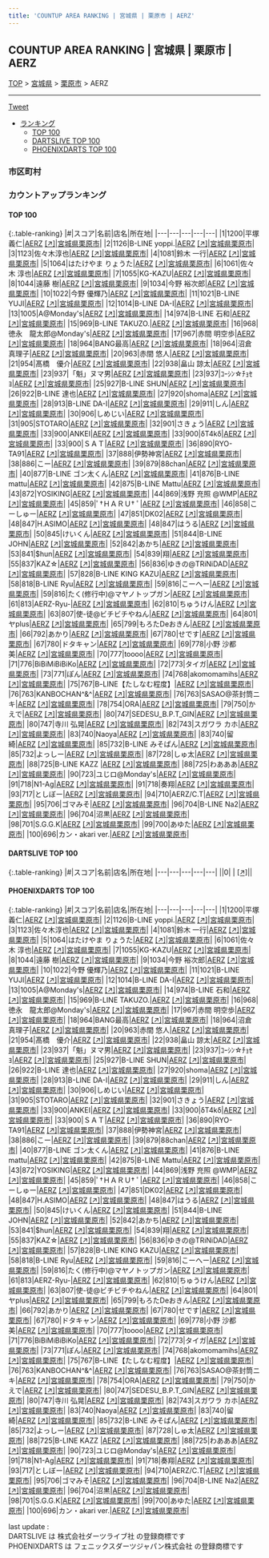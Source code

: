 ```yaml
---
title: 'COUNTUP AREA RANKING | 宮城県 | 栗原市 | AERZ'
---
```

## COUNTUP AREA RANKING | 宮城県 | 栗原市 | AERZ

[TOP](/darts/rank/) > [宮城県](/darts/rank/宮城県/) > [栗原市](/darts/rank/宮城県/栗原市/) > AERZ

___

<a href="https://twitter.com/share?ref_src=twsrc%5Etfw" data-text="COUNTUP AREA RANKING | 宮城県栗原市AERZ" class="twitter-share-button" data-hashtags="DARTSLIVE,PHOENIXDARTS,darts,ダーツ" data-show-count="false">Tweet</a>

* [ランキング](#カウントアップランキング)
    * [TOP 100](#top-100)
    * [DARTSLIVE TOP 100](#dartslive-top-100)
    * [PHOENIXDARTS TOP 100](#phoenixdarts-top-100)

### 市区町村

<ul>

</ul>

### カウントアップランキング

#### TOP 100



{:.table-ranking}
|#|スコア|名前|店名|所在地|
|---|---|---|---|---|
|1|1200|<span class="rank-name-pd"><span class="pro-icon-pd"></span>平塚 義仁</span>|<a href="/darts/rank/shops/7982.html">AERZ</a> <a href="https://vs.phoenixdarts.com/jp/shop/shopDetailInfo/s_7982?s_seq=7982">[↗]</a>|<a href="/darts/rank/宮城県/栗原市">宮城県栗原市</a>|
|2|1126|<span class="rank-name-pd">B-LINE yoppi.</span>|<a href="/darts/rank/shops/7982.html">AERZ</a> <a href="https://vs.phoenixdarts.com/jp/shop/shopDetailInfo/s_7982?s_seq=7982">[↗]</a>|<a href="/darts/rank/宮城県/栗原市">宮城県栗原市</a>|
|3|1123|<span class="rank-name-pd">佐々木淳也</span>|<a href="/darts/rank/shops/7982.html">AERZ</a> <a href="https://vs.phoenixdarts.com/jp/shop/shopDetailInfo/s_7982?s_seq=7982">[↗]</a>|<a href="/darts/rank/宮城県/栗原市">宮城県栗原市</a>|
|4|1081|<span class="rank-name-pd"><span class="pro-icon-pd"></span>鈴木  一行</span>|<a href="/darts/rank/shops/7982.html">AERZ</a> <a href="https://vs.phoenixdarts.com/jp/shop/shopDetailInfo/s_7982?s_seq=7982">[↗]</a>|<a href="/darts/rank/宮城県/栗原市">宮城県栗原市</a>|
|5|1064|<span class="rank-name-pd">はたけやま りょうた</span>|<a href="/darts/rank/shops/7982.html">AERZ</a> <a href="https://vs.phoenixdarts.com/jp/shop/shopDetailInfo/s_7982?s_seq=7982">[↗]</a>|<a href="/darts/rank/宮城県/栗原市">宮城県栗原市</a>|
|6|1061|<span class="rank-name-pd"><span class="pro-icon-pd"></span>佐々木 淳也</span>|<a href="/darts/rank/shops/7982.html">AERZ</a> <a href="https://vs.phoenixdarts.com/jp/shop/shopDetailInfo/s_7982?s_seq=7982">[↗]</a>|<a href="/darts/rank/宮城県/栗原市">宮城県栗原市</a>|
|7|1055|<span class="rank-name-pd">KG-KAZU</span>|<a href="/darts/rank/shops/7982.html">AERZ</a> <a href="https://vs.phoenixdarts.com/jp/shop/shopDetailInfo/s_7982?s_seq=7982">[↗]</a>|<a href="/darts/rank/宮城県/栗原市">宮城県栗原市</a>|
|8|1044|<span class="rank-name-pd">遠藤 樹</span>|<a href="/darts/rank/shops/7982.html">AERZ</a> <a href="https://vs.phoenixdarts.com/jp/shop/shopDetailInfo/s_7982?s_seq=7982">[↗]</a>|<a href="/darts/rank/宮城県/栗原市">宮城県栗原市</a>|
|9|1034|<span class="rank-name-pd"><span class="pro-icon-pd"></span>今野 裕次郎</span>|<a href="/darts/rank/shops/7982.html">AERZ</a> <a href="https://vs.phoenixdarts.com/jp/shop/shopDetailInfo/s_7982?s_seq=7982">[↗]</a>|<a href="/darts/rank/宮城県/栗原市">宮城県栗原市</a>|
|10|1022|<span class="rank-name-pd"><span class="pro-icon-pd"></span>今野 優輝乃</span>|<a href="/darts/rank/shops/7982.html">AERZ</a> <a href="https://vs.phoenixdarts.com/jp/shop/shopDetailInfo/s_7982?s_seq=7982">[↗]</a>|<a href="/darts/rank/宮城県/栗原市">宮城県栗原市</a>|
|11|1021|<span class="rank-name-pd">B-LINE YUJI</span>|<a href="/darts/rank/shops/7982.html">AERZ</a> <a href="https://vs.phoenixdarts.com/jp/shop/shopDetailInfo/s_7982?s_seq=7982">[↗]</a>|<a href="/darts/rank/宮城県/栗原市">宮城県栗原市</a>|
|12|1014|<span class="rank-name-pd">B-LINE  DA-I</span>|<a href="/darts/rank/shops/7982.html">AERZ</a> <a href="https://vs.phoenixdarts.com/jp/shop/shopDetailInfo/s_7982?s_seq=7982">[↗]</a>|<a href="/darts/rank/宮城県/栗原市">宮城県栗原市</a>|
|13|1005|<span class="rank-name-pd">A@Monday&#x27;s</span>|<a href="/darts/rank/shops/7982.html">AERZ</a> <a href="https://vs.phoenixdarts.com/jp/shop/shopDetailInfo/s_7982?s_seq=7982">[↗]</a>|<a href="/darts/rank/宮城県/栗原市">宮城県栗原市</a>|
|14|974|<span class="rank-name-pd">B-LINE 石和</span>|<a href="/darts/rank/shops/7982.html">AERZ</a> <a href="https://vs.phoenixdarts.com/jp/shop/shopDetailInfo/s_7982?s_seq=7982">[↗]</a>|<a href="/darts/rank/宮城県/栗原市">宮城県栗原市</a>|
|15|969|<span class="rank-name-pd">B-LINE TAKUZO.</span>|<a href="/darts/rank/shops/7982.html">AERZ</a> <a href="https://vs.phoenixdarts.com/jp/shop/shopDetailInfo/s_7982?s_seq=7982">[↗]</a>|<a href="/darts/rank/宮城県/栗原市">宮城県栗原市</a>|
|16|968|<span class="rank-name-pd">徳永　龍太郎@Monday&#x27;s</span>|<a href="/darts/rank/shops/7982.html">AERZ</a> <a href="https://vs.phoenixdarts.com/jp/shop/shopDetailInfo/s_7982?s_seq=7982">[↗]</a>|<a href="/darts/rank/宮城県/栗原市">宮城県栗原市</a>|
|17|967|<span class="rank-name-pd">赤間 明空歩</span>|<a href="/darts/rank/shops/7982.html">AERZ</a> <a href="https://vs.phoenixdarts.com/jp/shop/shopDetailInfo/s_7982?s_seq=7982">[↗]</a>|<a href="/darts/rank/宮城県/栗原市">宮城県栗原市</a>|
|18|964|<span class="rank-name-pd">BANG最高</span>|<a href="/darts/rank/shops/7982.html">AERZ</a> <a href="https://vs.phoenixdarts.com/jp/shop/shopDetailInfo/s_7982?s_seq=7982">[↗]</a>|<a href="/darts/rank/宮城県/栗原市">宮城県栗原市</a>|
|18|964|<span class="rank-name-pd"><span class="pro-icon-pd"></span>沼倉 真理子</span>|<a href="/darts/rank/shops/7982.html">AERZ</a> <a href="https://vs.phoenixdarts.com/jp/shop/shopDetailInfo/s_7982?s_seq=7982">[↗]</a>|<a href="/darts/rank/宮城県/栗原市">宮城県栗原市</a>|
|20|963|<span class="rank-name-pd"><span class="pro-icon-pd"></span>赤間 悠人</span>|<a href="/darts/rank/shops/7982.html">AERZ</a> <a href="https://vs.phoenixdarts.com/jp/shop/shopDetailInfo/s_7982?s_seq=7982">[↗]</a>|<a href="/darts/rank/宮城県/栗原市">宮城県栗原市</a>|
|21|954|<span class="rank-name-pd">髙橋　優介</span>|<a href="/darts/rank/shops/7982.html">AERZ</a> <a href="https://vs.phoenixdarts.com/jp/shop/shopDetailInfo/s_7982?s_seq=7982">[↗]</a>|<a href="/darts/rank/宮城県/栗原市">宮城県栗原市</a>|
|22|938|<span class="rank-name-pd">畠山 諒太</span>|<a href="/darts/rank/shops/7982.html">AERZ</a> <a href="https://vs.phoenixdarts.com/jp/shop/shopDetailInfo/s_7982?s_seq=7982">[↗]</a>|<a href="/darts/rank/宮城県/栗原市">宮城県栗原市</a>|
|23|937|<span class="rank-name-pd">「魁」ヌマ男</span>|<a href="/darts/rank/shops/7982.html">AERZ</a> <a href="https://vs.phoenixdarts.com/jp/shop/shopDetailInfo/s_7982?s_seq=7982">[↗]</a>|<a href="/darts/rank/宮城県/栗原市">宮城県栗原市</a>|
|23|937|<span class="rank-name-pd">ｺｰｼﾝ☆ﾁｮｾﾖ</span>|<a href="/darts/rank/shops/7982.html">AERZ</a> <a href="https://vs.phoenixdarts.com/jp/shop/shopDetailInfo/s_7982?s_seq=7982">[↗]</a>|<a href="/darts/rank/宮城県/栗原市">宮城県栗原市</a>|
|25|927|<span class="rank-name-pd">B-LINE SHUN</span>|<a href="/darts/rank/shops/7982.html">AERZ</a> <a href="https://vs.phoenixdarts.com/jp/shop/shopDetailInfo/s_7982?s_seq=7982">[↗]</a>|<a href="/darts/rank/宮城県/栗原市">宮城県栗原市</a>|
|26|922|<span class="rank-name-pd">B-LINE   達也</span>|<a href="/darts/rank/shops/7982.html">AERZ</a> <a href="https://vs.phoenixdarts.com/jp/shop/shopDetailInfo/s_7982?s_seq=7982">[↗]</a>|<a href="/darts/rank/宮城県/栗原市">宮城県栗原市</a>|
|27|920|<span class="rank-name-pd">shoma</span>|<a href="/darts/rank/shops/7982.html">AERZ</a> <a href="https://vs.phoenixdarts.com/jp/shop/shopDetailInfo/s_7982?s_seq=7982">[↗]</a>|<a href="/darts/rank/宮城県/栗原市">宮城県栗原市</a>|
|28|913|<span class="rank-name-pd">B-LINE DA-I</span>|<a href="/darts/rank/shops/7982.html">AERZ</a> <a href="https://vs.phoenixdarts.com/jp/shop/shopDetailInfo/s_7982?s_seq=7982">[↗]</a>|<a href="/darts/rank/宮城県/栗原市">宮城県栗原市</a>|
|29|911|<span class="rank-name-pd">しん</span>|<a href="/darts/rank/shops/7982.html">AERZ</a> <a href="https://vs.phoenixdarts.com/jp/shop/shopDetailInfo/s_7982?s_seq=7982">[↗]</a>|<a href="/darts/rank/宮城県/栗原市">宮城県栗原市</a>|
|30|906|<span class="rank-name-pd">しめじい</span>|<a href="/darts/rank/shops/7982.html">AERZ</a> <a href="https://vs.phoenixdarts.com/jp/shop/shopDetailInfo/s_7982?s_seq=7982">[↗]</a>|<a href="/darts/rank/宮城県/栗原市">宮城県栗原市</a>|
|31|905|<span class="rank-name-pd">STOTARO</span>|<a href="/darts/rank/shops/7982.html">AERZ</a> <a href="https://vs.phoenixdarts.com/jp/shop/shopDetailInfo/s_7982?s_seq=7982">[↗]</a>|<a href="/darts/rank/宮城県/栗原市">宮城県栗原市</a>|
|32|901|<span class="rank-name-pd">さきょう</span>|<a href="/darts/rank/shops/7982.html">AERZ</a> <a href="https://vs.phoenixdarts.com/jp/shop/shopDetailInfo/s_7982?s_seq=7982">[↗]</a>|<a href="/darts/rank/宮城県/栗原市">宮城県栗原市</a>|
|33|900|<span class="rank-name-pd">ANKEI</span>|<a href="/darts/rank/shops/7982.html">AERZ</a> <a href="https://vs.phoenixdarts.com/jp/shop/shopDetailInfo/s_7982?s_seq=7982">[↗]</a>|<a href="/darts/rank/宮城県/栗原市">宮城県栗原市</a>|
|33|900|<span class="rank-name-pd">δT4kδ</span>|<a href="/darts/rank/shops/7982.html">AERZ</a> <a href="https://vs.phoenixdarts.com/jp/shop/shopDetailInfo/s_7982?s_seq=7982">[↗]</a>|<a href="/darts/rank/宮城県/栗原市">宮城県栗原市</a>|
|33|900|<span class="rank-name-pd">ＳＡＴ</span>|<a href="/darts/rank/shops/7982.html">AERZ</a> <a href="https://vs.phoenixdarts.com/jp/shop/shopDetailInfo/s_7982?s_seq=7982">[↗]</a>|<a href="/darts/rank/宮城県/栗原市">宮城県栗原市</a>|
|36|890|<span class="rank-name-pd">RYO-TA91</span>|<a href="/darts/rank/shops/7982.html">AERZ</a> <a href="https://vs.phoenixdarts.com/jp/shop/shopDetailInfo/s_7982?s_seq=7982">[↗]</a>|<a href="/darts/rank/宮城県/栗原市">宮城県栗原市</a>|
|37|888|<span class="rank-name-pd">伊勢神宮</span>|<a href="/darts/rank/shops/7982.html">AERZ</a> <a href="https://vs.phoenixdarts.com/jp/shop/shopDetailInfo/s_7982?s_seq=7982">[↗]</a>|<a href="/darts/rank/宮城県/栗原市">宮城県栗原市</a>|
|38|886|<span class="rank-name-pd">こー</span>|<a href="/darts/rank/shops/7982.html">AERZ</a> <a href="https://vs.phoenixdarts.com/jp/shop/shopDetailInfo/s_7982?s_seq=7982">[↗]</a>|<a href="/darts/rank/宮城県/栗原市">宮城県栗原市</a>|
|39|879|<span class="rank-name-pd">88chan</span>|<a href="/darts/rank/shops/7982.html">AERZ</a> <a href="https://vs.phoenixdarts.com/jp/shop/shopDetailInfo/s_7982?s_seq=7982">[↗]</a>|<a href="/darts/rank/宮城県/栗原市">宮城県栗原市</a>|
|40|877|<span class="rank-name-pd">B-LINE ゴン太くん</span>|<a href="/darts/rank/shops/7982.html">AERZ</a> <a href="https://vs.phoenixdarts.com/jp/shop/shopDetailInfo/s_7982?s_seq=7982">[↗]</a>|<a href="/darts/rank/宮城県/栗原市">宮城県栗原市</a>|
|41|876|<span class="rank-name-pd">B-LINE mattu</span>|<a href="/darts/rank/shops/7982.html">AERZ</a> <a href="https://vs.phoenixdarts.com/jp/shop/shopDetailInfo/s_7982?s_seq=7982">[↗]</a>|<a href="/darts/rank/宮城県/栗原市">宮城県栗原市</a>|
|42|875|<span class="rank-name-pd">B-LINE Mattu</span>|<a href="/darts/rank/shops/7982.html">AERZ</a> <a href="https://vs.phoenixdarts.com/jp/shop/shopDetailInfo/s_7982?s_seq=7982">[↗]</a>|<a href="/darts/rank/宮城県/栗原市">宮城県栗原市</a>|
|43|872|<span class="rank-name-pd">YOSIKING</span>|<a href="/darts/rank/shops/7982.html">AERZ</a> <a href="https://vs.phoenixdarts.com/jp/shop/shopDetailInfo/s_7982?s_seq=7982">[↗]</a>|<a href="/darts/rank/宮城県/栗原市">宮城県栗原市</a>|
|44|869|<span class="rank-name-pd">浅野 充照 @WMP</span>|<a href="/darts/rank/shops/7982.html">AERZ</a> <a href="https://vs.phoenixdarts.com/jp/shop/shopDetailInfo/s_7982?s_seq=7982">[↗]</a>|<a href="/darts/rank/宮城県/栗原市">宮城県栗原市</a>|
|45|859|<span class="rank-name-pd">‪ﾟ†ＨＡＲＵ† ﾟ</span>|<a href="/darts/rank/shops/7982.html">AERZ</a> <a href="https://vs.phoenixdarts.com/jp/shop/shopDetailInfo/s_7982?s_seq=7982">[↗]</a>|<a href="/darts/rank/宮城県/栗原市">宮城県栗原市</a>|
|46|858|<span class="rank-name-pd">こーしゅー</span>|<a href="/darts/rank/shops/7982.html">AERZ</a> <a href="https://vs.phoenixdarts.com/jp/shop/shopDetailInfo/s_7982?s_seq=7982">[↗]</a>|<a href="/darts/rank/宮城県/栗原市">宮城県栗原市</a>|
|47|851|<span class="rank-name-pd">DK02</span>|<a href="/darts/rank/shops/7982.html">AERZ</a> <a href="https://vs.phoenixdarts.com/jp/shop/shopDetailInfo/s_7982?s_seq=7982">[↗]</a>|<a href="/darts/rank/宮城県/栗原市">宮城県栗原市</a>|
|48|847|<span class="rank-name-pd">H.ASIMO</span>|<a href="/darts/rank/shops/7982.html">AERZ</a> <a href="https://vs.phoenixdarts.com/jp/shop/shopDetailInfo/s_7982?s_seq=7982">[↗]</a>|<a href="/darts/rank/宮城県/栗原市">宮城県栗原市</a>|
|48|847|<span class="rank-name-pd">はうる</span>|<a href="/darts/rank/shops/7982.html">AERZ</a> <a href="https://vs.phoenixdarts.com/jp/shop/shopDetailInfo/s_7982?s_seq=7982">[↗]</a>|<a href="/darts/rank/宮城県/栗原市">宮城県栗原市</a>|
|50|845|<span class="rank-name-pd">けいくん</span>|<a href="/darts/rank/shops/7982.html">AERZ</a> <a href="https://vs.phoenixdarts.com/jp/shop/shopDetailInfo/s_7982?s_seq=7982">[↗]</a>|<a href="/darts/rank/宮城県/栗原市">宮城県栗原市</a>|
|51|844|<span class="rank-name-pd">B-LINE JOHN</span>|<a href="/darts/rank/shops/7982.html">AERZ</a> <a href="https://vs.phoenixdarts.com/jp/shop/shopDetailInfo/s_7982?s_seq=7982">[↗]</a>|<a href="/darts/rank/宮城県/栗原市">宮城県栗原市</a>|
|52|842|<span class="rank-name-pd">あかち</span>|<a href="/darts/rank/shops/7982.html">AERZ</a> <a href="https://vs.phoenixdarts.com/jp/shop/shopDetailInfo/s_7982?s_seq=7982">[↗]</a>|<a href="/darts/rank/宮城県/栗原市">宮城県栗原市</a>|
|53|841|<span class="rank-name-pd">$hun</span>|<a href="/darts/rank/shops/7982.html">AERZ</a> <a href="https://vs.phoenixdarts.com/jp/shop/shopDetailInfo/s_7982?s_seq=7982">[↗]</a>|<a href="/darts/rank/宮城県/栗原市">宮城県栗原市</a>|
|54|839|<span class="rank-name-pd">翔</span>|<a href="/darts/rank/shops/7982.html">AERZ</a> <a href="https://vs.phoenixdarts.com/jp/shop/shopDetailInfo/s_7982?s_seq=7982">[↗]</a>|<a href="/darts/rank/宮城県/栗原市">宮城県栗原市</a>|
|55|837|<span class="rank-name-pd">KAZ☆</span>|<a href="/darts/rank/shops/7982.html">AERZ</a> <a href="https://vs.phoenixdarts.com/jp/shop/shopDetailInfo/s_7982?s_seq=7982">[↗]</a>|<a href="/darts/rank/宮城県/栗原市">宮城県栗原市</a>|
|56|836|<span class="rank-name-pd">ゆきの@TRiNiDAD</span>|<a href="/darts/rank/shops/7982.html">AERZ</a> <a href="https://vs.phoenixdarts.com/jp/shop/shopDetailInfo/s_7982?s_seq=7982">[↗]</a>|<a href="/darts/rank/宮城県/栗原市">宮城県栗原市</a>|
|57|828|<span class="rank-name-pd">B-LINE KING KAZU</span>|<a href="/darts/rank/shops/7982.html">AERZ</a> <a href="https://vs.phoenixdarts.com/jp/shop/shopDetailInfo/s_7982?s_seq=7982">[↗]</a>|<a href="/darts/rank/宮城県/栗原市">宮城県栗原市</a>|
|58|818|<span class="rank-name-pd">B-LINE Ryu</span>|<a href="/darts/rank/shops/7982.html">AERZ</a> <a href="https://vs.phoenixdarts.com/jp/shop/shopDetailInfo/s_7982?s_seq=7982">[↗]</a>|<a href="/darts/rank/宮城県/栗原市">宮城県栗原市</a>|
|59|816|<span class="rank-name-pd">こーへー</span>|<a href="/darts/rank/shops/7982.html">AERZ</a> <a href="https://vs.phoenixdarts.com/jp/shop/shopDetailInfo/s_7982?s_seq=7982">[↗]</a>|<a href="/darts/rank/宮城県/栗原市">宮城県栗原市</a>|
|59|816|<span class="rank-name-pd">たく(修行中)@マヤノトップガン</span>|<a href="/darts/rank/shops/7982.html">AERZ</a> <a href="https://vs.phoenixdarts.com/jp/shop/shopDetailInfo/s_7982?s_seq=7982">[↗]</a>|<a href="/darts/rank/宮城県/栗原市">宮城県栗原市</a>|
|61|813|<span class="rank-name-pd">AERZ-Ryu-</span>|<a href="/darts/rank/shops/7982.html">AERZ</a> <a href="https://vs.phoenixdarts.com/jp/shop/shopDetailInfo/s_7982?s_seq=7982">[↗]</a>|<a href="/darts/rank/宮城県/栗原市">宮城県栗原市</a>|
|62|810|<span class="rank-name-pd">ちゅうけん</span>|<a href="/darts/rank/shops/7982.html">AERZ</a> <a href="https://vs.phoenixdarts.com/jp/shop/shopDetailInfo/s_7982?s_seq=7982">[↗]</a>|<a href="/darts/rank/宮城県/栗原市">宮城県栗原市</a>|
|63|807|<span class="rank-name-pd">使-徒@ビチビチやねん</span>|<a href="/darts/rank/shops/7982.html">AERZ</a> <a href="https://vs.phoenixdarts.com/jp/shop/shopDetailInfo/s_7982?s_seq=7982">[↗]</a>|<a href="/darts/rank/宮城県/栗原市">宮城県栗原市</a>|
|64|801|<span class="rank-name-pd">ヤplus</span>|<a href="/darts/rank/shops/7982.html">AERZ</a> <a href="https://vs.phoenixdarts.com/jp/shop/shopDetailInfo/s_7982?s_seq=7982">[↗]</a>|<a href="/darts/rank/宮城県/栗原市">宮城県栗原市</a>|
|65|799|<span class="rank-name-pd">もろたDeおきん</span>|<a href="/darts/rank/shops/7982.html">AERZ</a> <a href="https://vs.phoenixdarts.com/jp/shop/shopDetailInfo/s_7982?s_seq=7982">[↗]</a>|<a href="/darts/rank/宮城県/栗原市">宮城県栗原市</a>|
|66|792|<span class="rank-name-pd">あかり</span>|<a href="/darts/rank/shops/7982.html">AERZ</a> <a href="https://vs.phoenixdarts.com/jp/shop/shopDetailInfo/s_7982?s_seq=7982">[↗]</a>|<a href="/darts/rank/宮城県/栗原市">宮城県栗原市</a>|
|67|780|<span class="rank-name-pd">せです</span>|<a href="/darts/rank/shops/7982.html">AERZ</a> <a href="https://vs.phoenixdarts.com/jp/shop/shopDetailInfo/s_7982?s_seq=7982">[↗]</a>|<a href="/darts/rank/宮城県/栗原市">宮城県栗原市</a>|
|67|780|<span class="rank-name-pd">ドタキャン</span>|<a href="/darts/rank/shops/7982.html">AERZ</a> <a href="https://vs.phoenixdarts.com/jp/shop/shopDetailInfo/s_7982?s_seq=7982">[↗]</a>|<a href="/darts/rank/宮城県/栗原市">宮城県栗原市</a>|
|69|778|<span class="rank-name-pd"><span class="pro-icon-pd"></span>小野 沙都美</span>|<a href="/darts/rank/shops/7982.html">AERZ</a> <a href="https://vs.phoenixdarts.com/jp/shop/shopDetailInfo/s_7982?s_seq=7982">[↗]</a>|<a href="/darts/rank/宮城県/栗原市">宮城県栗原市</a>|
|70|777|<span class="rank-name-pd">toooo</span>|<a href="/darts/rank/shops/7982.html">AERZ</a> <a href="https://vs.phoenixdarts.com/jp/shop/shopDetailInfo/s_7982?s_seq=7982">[↗]</a>|<a href="/darts/rank/宮城県/栗原市">宮城県栗原市</a>|
|71|776|<span class="rank-name-pd">BiBiMiBiBiKo</span>|<a href="/darts/rank/shops/7982.html">AERZ</a> <a href="https://vs.phoenixdarts.com/jp/shop/shopDetailInfo/s_7982?s_seq=7982">[↗]</a>|<a href="/darts/rank/宮城県/栗原市">宮城県栗原市</a>|
|72|773|<span class="rank-name-pd">タイガ</span>|<a href="/darts/rank/shops/7982.html">AERZ</a> <a href="https://vs.phoenixdarts.com/jp/shop/shopDetailInfo/s_7982?s_seq=7982">[↗]</a>|<a href="/darts/rank/宮城県/栗原市">宮城県栗原市</a>|
|73|771|<span class="rank-name-pd">ぽん</span>|<a href="/darts/rank/shops/7982.html">AERZ</a> <a href="https://vs.phoenixdarts.com/jp/shop/shopDetailInfo/s_7982?s_seq=7982">[↗]</a>|<a href="/darts/rank/宮城県/栗原市">宮城県栗原市</a>|
|74|768|<span class="rank-name-pd">akomomamihs</span>|<a href="/darts/rank/shops/7982.html">AERZ</a> <a href="https://vs.phoenixdarts.com/jp/shop/shopDetailInfo/s_7982?s_seq=7982">[↗]</a>|<a href="/darts/rank/宮城県/栗原市">宮城県栗原市</a>|
|75|767|<span class="rank-name-pd">BｰLINE【たしなむ程度】</span>|<a href="/darts/rank/shops/7982.html">AERZ</a> <a href="https://vs.phoenixdarts.com/jp/shop/shopDetailInfo/s_7982?s_seq=7982">[↗]</a>|<a href="/darts/rank/宮城県/栗原市">宮城県栗原市</a>|
|76|763|<span class="rank-name-pd">KANBOCHAN^&amp;^</span>|<a href="/darts/rank/shops/7982.html">AERZ</a> <a href="https://vs.phoenixdarts.com/jp/shop/shopDetailInfo/s_7982?s_seq=7982">[↗]</a>|<a href="/darts/rank/宮城県/栗原市">宮城県栗原市</a>|
|76|763|<span class="rank-name-pd">SASAO@茶封筒ニキ</span>|<a href="/darts/rank/shops/7982.html">AERZ</a> <a href="https://vs.phoenixdarts.com/jp/shop/shopDetailInfo/s_7982?s_seq=7982">[↗]</a>|<a href="/darts/rank/宮城県/栗原市">宮城県栗原市</a>|
|78|754|<span class="rank-name-pd">ORA</span>|<a href="/darts/rank/shops/7982.html">AERZ</a> <a href="https://vs.phoenixdarts.com/jp/shop/shopDetailInfo/s_7982?s_seq=7982">[↗]</a>|<a href="/darts/rank/宮城県/栗原市">宮城県栗原市</a>|
|79|750|<span class="rank-name-pd">かえで</span>|<a href="/darts/rank/shops/7982.html">AERZ</a> <a href="https://vs.phoenixdarts.com/jp/shop/shopDetailInfo/s_7982?s_seq=7982">[↗]</a>|<a href="/darts/rank/宮城県/栗原市">宮城県栗原市</a>|
|80|747|<span class="rank-name-pd">SEDESU_B.P.T_GIN</span>|<a href="/darts/rank/shops/7982.html">AERZ</a> <a href="https://vs.phoenixdarts.com/jp/shop/shopDetailInfo/s_7982?s_seq=7982">[↗]</a>|<a href="/darts/rank/宮城県/栗原市">宮城県栗原市</a>|
|80|747|<span class="rank-name-pd">寺川 弘晃</span>|<a href="/darts/rank/shops/7982.html">AERZ</a> <a href="https://vs.phoenixdarts.com/jp/shop/shopDetailInfo/s_7982?s_seq=7982">[↗]</a>|<a href="/darts/rank/宮城県/栗原市">宮城県栗原市</a>|
|82|743|<span class="rank-name-pd">スガワラ カホ</span>|<a href="/darts/rank/shops/7982.html">AERZ</a> <a href="https://vs.phoenixdarts.com/jp/shop/shopDetailInfo/s_7982?s_seq=7982">[↗]</a>|<a href="/darts/rank/宮城県/栗原市">宮城県栗原市</a>|
|83|740|<span class="rank-name-pd">Naoya</span>|<a href="/darts/rank/shops/7982.html">AERZ</a> <a href="https://vs.phoenixdarts.com/jp/shop/shopDetailInfo/s_7982?s_seq=7982">[↗]</a>|<a href="/darts/rank/宮城県/栗原市">宮城県栗原市</a>|
|83|740|<span class="rank-name-pd">留綺</span>|<a href="/darts/rank/shops/7982.html">AERZ</a> <a href="https://vs.phoenixdarts.com/jp/shop/shopDetailInfo/s_7982?s_seq=7982">[↗]</a>|<a href="/darts/rank/宮城県/栗原市">宮城県栗原市</a>|
|85|732|<span class="rank-name-pd">B-LINE みそぱん</span>|<a href="/darts/rank/shops/7982.html">AERZ</a> <a href="https://vs.phoenixdarts.com/jp/shop/shopDetailInfo/s_7982?s_seq=7982">[↗]</a>|<a href="/darts/rank/宮城県/栗原市">宮城県栗原市</a>|
|85|732|<span class="rank-name-pd">よっしー</span>|<a href="/darts/rank/shops/7982.html">AERZ</a> <a href="https://vs.phoenixdarts.com/jp/shop/shopDetailInfo/s_7982?s_seq=7982">[↗]</a>|<a href="/darts/rank/宮城県/栗原市">宮城県栗原市</a>|
|87|728|<span class="rank-name-pd">しゅ太</span>|<a href="/darts/rank/shops/7982.html">AERZ</a> <a href="https://vs.phoenixdarts.com/jp/shop/shopDetailInfo/s_7982?s_seq=7982">[↗]</a>|<a href="/darts/rank/宮城県/栗原市">宮城県栗原市</a>|
|88|725|<span class="rank-name-pd">B-LINE KAZZ </span>|<a href="/darts/rank/shops/7982.html">AERZ</a> <a href="https://vs.phoenixdarts.com/jp/shop/shopDetailInfo/s_7982?s_seq=7982">[↗]</a>|<a href="/darts/rank/宮城県/栗原市">宮城県栗原市</a>|
|88|725|<span class="rank-name-pd">わあああ</span>|<a href="/darts/rank/shops/7982.html">AERZ</a> <a href="https://vs.phoenixdarts.com/jp/shop/shopDetailInfo/s_7982?s_seq=7982">[↗]</a>|<a href="/darts/rank/宮城県/栗原市">宮城県栗原市</a>|
|90|723|<span class="rank-name-pd">ユじロ@Monday&#x27;s</span>|<a href="/darts/rank/shops/7982.html">AERZ</a> <a href="https://vs.phoenixdarts.com/jp/shop/shopDetailInfo/s_7982?s_seq=7982">[↗]</a>|<a href="/darts/rank/宮城県/栗原市">宮城県栗原市</a>|
|91|718|<span class="rank-name-pd">N1-Ag</span>|<a href="/darts/rank/shops/7982.html">AERZ</a> <a href="https://vs.phoenixdarts.com/jp/shop/shopDetailInfo/s_7982?s_seq=7982">[↗]</a>|<a href="/darts/rank/宮城県/栗原市">宮城県栗原市</a>|
|91|718|<span class="rank-name-pd">奏翔</span>|<a href="/darts/rank/shops/7982.html">AERZ</a> <a href="https://vs.phoenixdarts.com/jp/shop/shopDetailInfo/s_7982?s_seq=7982">[↗]</a>|<a href="/darts/rank/宮城県/栗原市">宮城県栗原市</a>|
|93|717|<span class="rank-name-pd">としぼー</span>|<a href="/darts/rank/shops/7982.html">AERZ</a> <a href="https://vs.phoenixdarts.com/jp/shop/shopDetailInfo/s_7982?s_seq=7982">[↗]</a>|<a href="/darts/rank/宮城県/栗原市">宮城県栗原市</a>|
|94|710|<span class="rank-name-pd">AERZ/C.T</span>|<a href="/darts/rank/shops/7982.html">AERZ</a> <a href="https://vs.phoenixdarts.com/jp/shop/shopDetailInfo/s_7982?s_seq=7982">[↗]</a>|<a href="/darts/rank/宮城県/栗原市">宮城県栗原市</a>|
|95|706|<span class="rank-name-pd">ゴマみそ</span>|<a href="/darts/rank/shops/7982.html">AERZ</a> <a href="https://vs.phoenixdarts.com/jp/shop/shopDetailInfo/s_7982?s_seq=7982">[↗]</a>|<a href="/darts/rank/宮城県/栗原市">宮城県栗原市</a>|
|96|704|<span class="rank-name-pd">B-LINE Na2</span>|<a href="/darts/rank/shops/7982.html">AERZ</a> <a href="https://vs.phoenixdarts.com/jp/shop/shopDetailInfo/s_7982?s_seq=7982">[↗]</a>|<a href="/darts/rank/宮城県/栗原市">宮城県栗原市</a>|
|96|704|<span class="rank-name-pd">沼黒</span>|<a href="/darts/rank/shops/7982.html">AERZ</a> <a href="https://vs.phoenixdarts.com/jp/shop/shopDetailInfo/s_7982?s_seq=7982">[↗]</a>|<a href="/darts/rank/宮城県/栗原市">宮城県栗原市</a>|
|98|701|<span class="rank-name-pd">S.G.G.K</span>|<a href="/darts/rank/shops/7982.html">AERZ</a> <a href="https://vs.phoenixdarts.com/jp/shop/shopDetailInfo/s_7982?s_seq=7982">[↗]</a>|<a href="/darts/rank/宮城県/栗原市">宮城県栗原市</a>|
|99|700|<span class="rank-name-pd">あゆた</span>|<a href="/darts/rank/shops/7982.html">AERZ</a> <a href="https://vs.phoenixdarts.com/jp/shop/shopDetailInfo/s_7982?s_seq=7982">[↗]</a>|<a href="/darts/rank/宮城県/栗原市">宮城県栗原市</a>|
|100|696|<span class="rank-name-pd">カン・akari ver.</span>|<a href="/darts/rank/shops/7982.html">AERZ</a> <a href="https://vs.phoenixdarts.com/jp/shop/shopDetailInfo/s_7982?s_seq=7982">[↗]</a>|<a href="/darts/rank/宮城県/栗原市">宮城県栗原市</a>|


#### DARTSLIVE TOP 100



{:.table-ranking}
|#|スコア|名前|店名|所在地|
|---|---|---|---|---|
||0|<span class="rank-name-dl"> </span>|<a href="/darts/rank/shops/.html"></a> <a href="">[↗]</a>|<a href="/darts/rank//"></a>|


#### PHOENIXDARTS TOP 100



{:.table-ranking}
|#|スコア|名前|店名|所在地|
|---|---|---|---|---|
|1|1200|<span class="rank-name-pd"><span class="pro-icon-pd"></span>平塚 義仁</span>|<a href="/darts/rank/shops/7982.html">AERZ</a> <a href="https://vs.phoenixdarts.com/jp/shop/shopDetailInfo/s_7982?s_seq=7982">[↗]</a>|<a href="/darts/rank/宮城県/栗原市">宮城県栗原市</a>|
|2|1126|<span class="rank-name-pd">B-LINE yoppi.</span>|<a href="/darts/rank/shops/7982.html">AERZ</a> <a href="https://vs.phoenixdarts.com/jp/shop/shopDetailInfo/s_7982?s_seq=7982">[↗]</a>|<a href="/darts/rank/宮城県/栗原市">宮城県栗原市</a>|
|3|1123|<span class="rank-name-pd">佐々木淳也</span>|<a href="/darts/rank/shops/7982.html">AERZ</a> <a href="https://vs.phoenixdarts.com/jp/shop/shopDetailInfo/s_7982?s_seq=7982">[↗]</a>|<a href="/darts/rank/宮城県/栗原市">宮城県栗原市</a>|
|4|1081|<span class="rank-name-pd"><span class="pro-icon-pd"></span>鈴木  一行</span>|<a href="/darts/rank/shops/7982.html">AERZ</a> <a href="https://vs.phoenixdarts.com/jp/shop/shopDetailInfo/s_7982?s_seq=7982">[↗]</a>|<a href="/darts/rank/宮城県/栗原市">宮城県栗原市</a>|
|5|1064|<span class="rank-name-pd">はたけやま りょうた</span>|<a href="/darts/rank/shops/7982.html">AERZ</a> <a href="https://vs.phoenixdarts.com/jp/shop/shopDetailInfo/s_7982?s_seq=7982">[↗]</a>|<a href="/darts/rank/宮城県/栗原市">宮城県栗原市</a>|
|6|1061|<span class="rank-name-pd"><span class="pro-icon-pd"></span>佐々木 淳也</span>|<a href="/darts/rank/shops/7982.html">AERZ</a> <a href="https://vs.phoenixdarts.com/jp/shop/shopDetailInfo/s_7982?s_seq=7982">[↗]</a>|<a href="/darts/rank/宮城県/栗原市">宮城県栗原市</a>|
|7|1055|<span class="rank-name-pd">KG-KAZU</span>|<a href="/darts/rank/shops/7982.html">AERZ</a> <a href="https://vs.phoenixdarts.com/jp/shop/shopDetailInfo/s_7982?s_seq=7982">[↗]</a>|<a href="/darts/rank/宮城県/栗原市">宮城県栗原市</a>|
|8|1044|<span class="rank-name-pd">遠藤 樹</span>|<a href="/darts/rank/shops/7982.html">AERZ</a> <a href="https://vs.phoenixdarts.com/jp/shop/shopDetailInfo/s_7982?s_seq=7982">[↗]</a>|<a href="/darts/rank/宮城県/栗原市">宮城県栗原市</a>|
|9|1034|<span class="rank-name-pd"><span class="pro-icon-pd"></span>今野 裕次郎</span>|<a href="/darts/rank/shops/7982.html">AERZ</a> <a href="https://vs.phoenixdarts.com/jp/shop/shopDetailInfo/s_7982?s_seq=7982">[↗]</a>|<a href="/darts/rank/宮城県/栗原市">宮城県栗原市</a>|
|10|1022|<span class="rank-name-pd"><span class="pro-icon-pd"></span>今野 優輝乃</span>|<a href="/darts/rank/shops/7982.html">AERZ</a> <a href="https://vs.phoenixdarts.com/jp/shop/shopDetailInfo/s_7982?s_seq=7982">[↗]</a>|<a href="/darts/rank/宮城県/栗原市">宮城県栗原市</a>|
|11|1021|<span class="rank-name-pd">B-LINE YUJI</span>|<a href="/darts/rank/shops/7982.html">AERZ</a> <a href="https://vs.phoenixdarts.com/jp/shop/shopDetailInfo/s_7982?s_seq=7982">[↗]</a>|<a href="/darts/rank/宮城県/栗原市">宮城県栗原市</a>|
|12|1014|<span class="rank-name-pd">B-LINE  DA-I</span>|<a href="/darts/rank/shops/7982.html">AERZ</a> <a href="https://vs.phoenixdarts.com/jp/shop/shopDetailInfo/s_7982?s_seq=7982">[↗]</a>|<a href="/darts/rank/宮城県/栗原市">宮城県栗原市</a>|
|13|1005|<span class="rank-name-pd">A@Monday&#x27;s</span>|<a href="/darts/rank/shops/7982.html">AERZ</a> <a href="https://vs.phoenixdarts.com/jp/shop/shopDetailInfo/s_7982?s_seq=7982">[↗]</a>|<a href="/darts/rank/宮城県/栗原市">宮城県栗原市</a>|
|14|974|<span class="rank-name-pd">B-LINE 石和</span>|<a href="/darts/rank/shops/7982.html">AERZ</a> <a href="https://vs.phoenixdarts.com/jp/shop/shopDetailInfo/s_7982?s_seq=7982">[↗]</a>|<a href="/darts/rank/宮城県/栗原市">宮城県栗原市</a>|
|15|969|<span class="rank-name-pd">B-LINE TAKUZO.</span>|<a href="/darts/rank/shops/7982.html">AERZ</a> <a href="https://vs.phoenixdarts.com/jp/shop/shopDetailInfo/s_7982?s_seq=7982">[↗]</a>|<a href="/darts/rank/宮城県/栗原市">宮城県栗原市</a>|
|16|968|<span class="rank-name-pd">徳永　龍太郎@Monday&#x27;s</span>|<a href="/darts/rank/shops/7982.html">AERZ</a> <a href="https://vs.phoenixdarts.com/jp/shop/shopDetailInfo/s_7982?s_seq=7982">[↗]</a>|<a href="/darts/rank/宮城県/栗原市">宮城県栗原市</a>|
|17|967|<span class="rank-name-pd">赤間 明空歩</span>|<a href="/darts/rank/shops/7982.html">AERZ</a> <a href="https://vs.phoenixdarts.com/jp/shop/shopDetailInfo/s_7982?s_seq=7982">[↗]</a>|<a href="/darts/rank/宮城県/栗原市">宮城県栗原市</a>|
|18|964|<span class="rank-name-pd">BANG最高</span>|<a href="/darts/rank/shops/7982.html">AERZ</a> <a href="https://vs.phoenixdarts.com/jp/shop/shopDetailInfo/s_7982?s_seq=7982">[↗]</a>|<a href="/darts/rank/宮城県/栗原市">宮城県栗原市</a>|
|18|964|<span class="rank-name-pd"><span class="pro-icon-pd"></span>沼倉 真理子</span>|<a href="/darts/rank/shops/7982.html">AERZ</a> <a href="https://vs.phoenixdarts.com/jp/shop/shopDetailInfo/s_7982?s_seq=7982">[↗]</a>|<a href="/darts/rank/宮城県/栗原市">宮城県栗原市</a>|
|20|963|<span class="rank-name-pd"><span class="pro-icon-pd"></span>赤間 悠人</span>|<a href="/darts/rank/shops/7982.html">AERZ</a> <a href="https://vs.phoenixdarts.com/jp/shop/shopDetailInfo/s_7982?s_seq=7982">[↗]</a>|<a href="/darts/rank/宮城県/栗原市">宮城県栗原市</a>|
|21|954|<span class="rank-name-pd">髙橋　優介</span>|<a href="/darts/rank/shops/7982.html">AERZ</a> <a href="https://vs.phoenixdarts.com/jp/shop/shopDetailInfo/s_7982?s_seq=7982">[↗]</a>|<a href="/darts/rank/宮城県/栗原市">宮城県栗原市</a>|
|22|938|<span class="rank-name-pd">畠山 諒太</span>|<a href="/darts/rank/shops/7982.html">AERZ</a> <a href="https://vs.phoenixdarts.com/jp/shop/shopDetailInfo/s_7982?s_seq=7982">[↗]</a>|<a href="/darts/rank/宮城県/栗原市">宮城県栗原市</a>|
|23|937|<span class="rank-name-pd">「魁」ヌマ男</span>|<a href="/darts/rank/shops/7982.html">AERZ</a> <a href="https://vs.phoenixdarts.com/jp/shop/shopDetailInfo/s_7982?s_seq=7982">[↗]</a>|<a href="/darts/rank/宮城県/栗原市">宮城県栗原市</a>|
|23|937|<span class="rank-name-pd">ｺｰｼﾝ☆ﾁｮｾﾖ</span>|<a href="/darts/rank/shops/7982.html">AERZ</a> <a href="https://vs.phoenixdarts.com/jp/shop/shopDetailInfo/s_7982?s_seq=7982">[↗]</a>|<a href="/darts/rank/宮城県/栗原市">宮城県栗原市</a>|
|25|927|<span class="rank-name-pd">B-LINE SHUN</span>|<a href="/darts/rank/shops/7982.html">AERZ</a> <a href="https://vs.phoenixdarts.com/jp/shop/shopDetailInfo/s_7982?s_seq=7982">[↗]</a>|<a href="/darts/rank/宮城県/栗原市">宮城県栗原市</a>|
|26|922|<span class="rank-name-pd">B-LINE   達也</span>|<a href="/darts/rank/shops/7982.html">AERZ</a> <a href="https://vs.phoenixdarts.com/jp/shop/shopDetailInfo/s_7982?s_seq=7982">[↗]</a>|<a href="/darts/rank/宮城県/栗原市">宮城県栗原市</a>|
|27|920|<span class="rank-name-pd">shoma</span>|<a href="/darts/rank/shops/7982.html">AERZ</a> <a href="https://vs.phoenixdarts.com/jp/shop/shopDetailInfo/s_7982?s_seq=7982">[↗]</a>|<a href="/darts/rank/宮城県/栗原市">宮城県栗原市</a>|
|28|913|<span class="rank-name-pd">B-LINE DA-I</span>|<a href="/darts/rank/shops/7982.html">AERZ</a> <a href="https://vs.phoenixdarts.com/jp/shop/shopDetailInfo/s_7982?s_seq=7982">[↗]</a>|<a href="/darts/rank/宮城県/栗原市">宮城県栗原市</a>|
|29|911|<span class="rank-name-pd">しん</span>|<a href="/darts/rank/shops/7982.html">AERZ</a> <a href="https://vs.phoenixdarts.com/jp/shop/shopDetailInfo/s_7982?s_seq=7982">[↗]</a>|<a href="/darts/rank/宮城県/栗原市">宮城県栗原市</a>|
|30|906|<span class="rank-name-pd">しめじい</span>|<a href="/darts/rank/shops/7982.html">AERZ</a> <a href="https://vs.phoenixdarts.com/jp/shop/shopDetailInfo/s_7982?s_seq=7982">[↗]</a>|<a href="/darts/rank/宮城県/栗原市">宮城県栗原市</a>|
|31|905|<span class="rank-name-pd">STOTARO</span>|<a href="/darts/rank/shops/7982.html">AERZ</a> <a href="https://vs.phoenixdarts.com/jp/shop/shopDetailInfo/s_7982?s_seq=7982">[↗]</a>|<a href="/darts/rank/宮城県/栗原市">宮城県栗原市</a>|
|32|901|<span class="rank-name-pd">さきょう</span>|<a href="/darts/rank/shops/7982.html">AERZ</a> <a href="https://vs.phoenixdarts.com/jp/shop/shopDetailInfo/s_7982?s_seq=7982">[↗]</a>|<a href="/darts/rank/宮城県/栗原市">宮城県栗原市</a>|
|33|900|<span class="rank-name-pd">ANKEI</span>|<a href="/darts/rank/shops/7982.html">AERZ</a> <a href="https://vs.phoenixdarts.com/jp/shop/shopDetailInfo/s_7982?s_seq=7982">[↗]</a>|<a href="/darts/rank/宮城県/栗原市">宮城県栗原市</a>|
|33|900|<span class="rank-name-pd">δT4kδ</span>|<a href="/darts/rank/shops/7982.html">AERZ</a> <a href="https://vs.phoenixdarts.com/jp/shop/shopDetailInfo/s_7982?s_seq=7982">[↗]</a>|<a href="/darts/rank/宮城県/栗原市">宮城県栗原市</a>|
|33|900|<span class="rank-name-pd">ＳＡＴ</span>|<a href="/darts/rank/shops/7982.html">AERZ</a> <a href="https://vs.phoenixdarts.com/jp/shop/shopDetailInfo/s_7982?s_seq=7982">[↗]</a>|<a href="/darts/rank/宮城県/栗原市">宮城県栗原市</a>|
|36|890|<span class="rank-name-pd">RYO-TA91</span>|<a href="/darts/rank/shops/7982.html">AERZ</a> <a href="https://vs.phoenixdarts.com/jp/shop/shopDetailInfo/s_7982?s_seq=7982">[↗]</a>|<a href="/darts/rank/宮城県/栗原市">宮城県栗原市</a>|
|37|888|<span class="rank-name-pd">伊勢神宮</span>|<a href="/darts/rank/shops/7982.html">AERZ</a> <a href="https://vs.phoenixdarts.com/jp/shop/shopDetailInfo/s_7982?s_seq=7982">[↗]</a>|<a href="/darts/rank/宮城県/栗原市">宮城県栗原市</a>|
|38|886|<span class="rank-name-pd">こー</span>|<a href="/darts/rank/shops/7982.html">AERZ</a> <a href="https://vs.phoenixdarts.com/jp/shop/shopDetailInfo/s_7982?s_seq=7982">[↗]</a>|<a href="/darts/rank/宮城県/栗原市">宮城県栗原市</a>|
|39|879|<span class="rank-name-pd">88chan</span>|<a href="/darts/rank/shops/7982.html">AERZ</a> <a href="https://vs.phoenixdarts.com/jp/shop/shopDetailInfo/s_7982?s_seq=7982">[↗]</a>|<a href="/darts/rank/宮城県/栗原市">宮城県栗原市</a>|
|40|877|<span class="rank-name-pd">B-LINE ゴン太くん</span>|<a href="/darts/rank/shops/7982.html">AERZ</a> <a href="https://vs.phoenixdarts.com/jp/shop/shopDetailInfo/s_7982?s_seq=7982">[↗]</a>|<a href="/darts/rank/宮城県/栗原市">宮城県栗原市</a>|
|41|876|<span class="rank-name-pd">B-LINE mattu</span>|<a href="/darts/rank/shops/7982.html">AERZ</a> <a href="https://vs.phoenixdarts.com/jp/shop/shopDetailInfo/s_7982?s_seq=7982">[↗]</a>|<a href="/darts/rank/宮城県/栗原市">宮城県栗原市</a>|
|42|875|<span class="rank-name-pd">B-LINE Mattu</span>|<a href="/darts/rank/shops/7982.html">AERZ</a> <a href="https://vs.phoenixdarts.com/jp/shop/shopDetailInfo/s_7982?s_seq=7982">[↗]</a>|<a href="/darts/rank/宮城県/栗原市">宮城県栗原市</a>|
|43|872|<span class="rank-name-pd">YOSIKING</span>|<a href="/darts/rank/shops/7982.html">AERZ</a> <a href="https://vs.phoenixdarts.com/jp/shop/shopDetailInfo/s_7982?s_seq=7982">[↗]</a>|<a href="/darts/rank/宮城県/栗原市">宮城県栗原市</a>|
|44|869|<span class="rank-name-pd">浅野 充照 @WMP</span>|<a href="/darts/rank/shops/7982.html">AERZ</a> <a href="https://vs.phoenixdarts.com/jp/shop/shopDetailInfo/s_7982?s_seq=7982">[↗]</a>|<a href="/darts/rank/宮城県/栗原市">宮城県栗原市</a>|
|45|859|<span class="rank-name-pd">‪ﾟ†ＨＡＲＵ† ﾟ</span>|<a href="/darts/rank/shops/7982.html">AERZ</a> <a href="https://vs.phoenixdarts.com/jp/shop/shopDetailInfo/s_7982?s_seq=7982">[↗]</a>|<a href="/darts/rank/宮城県/栗原市">宮城県栗原市</a>|
|46|858|<span class="rank-name-pd">こーしゅー</span>|<a href="/darts/rank/shops/7982.html">AERZ</a> <a href="https://vs.phoenixdarts.com/jp/shop/shopDetailInfo/s_7982?s_seq=7982">[↗]</a>|<a href="/darts/rank/宮城県/栗原市">宮城県栗原市</a>|
|47|851|<span class="rank-name-pd">DK02</span>|<a href="/darts/rank/shops/7982.html">AERZ</a> <a href="https://vs.phoenixdarts.com/jp/shop/shopDetailInfo/s_7982?s_seq=7982">[↗]</a>|<a href="/darts/rank/宮城県/栗原市">宮城県栗原市</a>|
|48|847|<span class="rank-name-pd">H.ASIMO</span>|<a href="/darts/rank/shops/7982.html">AERZ</a> <a href="https://vs.phoenixdarts.com/jp/shop/shopDetailInfo/s_7982?s_seq=7982">[↗]</a>|<a href="/darts/rank/宮城県/栗原市">宮城県栗原市</a>|
|48|847|<span class="rank-name-pd">はうる</span>|<a href="/darts/rank/shops/7982.html">AERZ</a> <a href="https://vs.phoenixdarts.com/jp/shop/shopDetailInfo/s_7982?s_seq=7982">[↗]</a>|<a href="/darts/rank/宮城県/栗原市">宮城県栗原市</a>|
|50|845|<span class="rank-name-pd">けいくん</span>|<a href="/darts/rank/shops/7982.html">AERZ</a> <a href="https://vs.phoenixdarts.com/jp/shop/shopDetailInfo/s_7982?s_seq=7982">[↗]</a>|<a href="/darts/rank/宮城県/栗原市">宮城県栗原市</a>|
|51|844|<span class="rank-name-pd">B-LINE JOHN</span>|<a href="/darts/rank/shops/7982.html">AERZ</a> <a href="https://vs.phoenixdarts.com/jp/shop/shopDetailInfo/s_7982?s_seq=7982">[↗]</a>|<a href="/darts/rank/宮城県/栗原市">宮城県栗原市</a>|
|52|842|<span class="rank-name-pd">あかち</span>|<a href="/darts/rank/shops/7982.html">AERZ</a> <a href="https://vs.phoenixdarts.com/jp/shop/shopDetailInfo/s_7982?s_seq=7982">[↗]</a>|<a href="/darts/rank/宮城県/栗原市">宮城県栗原市</a>|
|53|841|<span class="rank-name-pd">$hun</span>|<a href="/darts/rank/shops/7982.html">AERZ</a> <a href="https://vs.phoenixdarts.com/jp/shop/shopDetailInfo/s_7982?s_seq=7982">[↗]</a>|<a href="/darts/rank/宮城県/栗原市">宮城県栗原市</a>|
|54|839|<span class="rank-name-pd">翔</span>|<a href="/darts/rank/shops/7982.html">AERZ</a> <a href="https://vs.phoenixdarts.com/jp/shop/shopDetailInfo/s_7982?s_seq=7982">[↗]</a>|<a href="/darts/rank/宮城県/栗原市">宮城県栗原市</a>|
|55|837|<span class="rank-name-pd">KAZ☆</span>|<a href="/darts/rank/shops/7982.html">AERZ</a> <a href="https://vs.phoenixdarts.com/jp/shop/shopDetailInfo/s_7982?s_seq=7982">[↗]</a>|<a href="/darts/rank/宮城県/栗原市">宮城県栗原市</a>|
|56|836|<span class="rank-name-pd">ゆきの@TRiNiDAD</span>|<a href="/darts/rank/shops/7982.html">AERZ</a> <a href="https://vs.phoenixdarts.com/jp/shop/shopDetailInfo/s_7982?s_seq=7982">[↗]</a>|<a href="/darts/rank/宮城県/栗原市">宮城県栗原市</a>|
|57|828|<span class="rank-name-pd">B-LINE KING KAZU</span>|<a href="/darts/rank/shops/7982.html">AERZ</a> <a href="https://vs.phoenixdarts.com/jp/shop/shopDetailInfo/s_7982?s_seq=7982">[↗]</a>|<a href="/darts/rank/宮城県/栗原市">宮城県栗原市</a>|
|58|818|<span class="rank-name-pd">B-LINE Ryu</span>|<a href="/darts/rank/shops/7982.html">AERZ</a> <a href="https://vs.phoenixdarts.com/jp/shop/shopDetailInfo/s_7982?s_seq=7982">[↗]</a>|<a href="/darts/rank/宮城県/栗原市">宮城県栗原市</a>|
|59|816|<span class="rank-name-pd">こーへー</span>|<a href="/darts/rank/shops/7982.html">AERZ</a> <a href="https://vs.phoenixdarts.com/jp/shop/shopDetailInfo/s_7982?s_seq=7982">[↗]</a>|<a href="/darts/rank/宮城県/栗原市">宮城県栗原市</a>|
|59|816|<span class="rank-name-pd">たく(修行中)@マヤノトップガン</span>|<a href="/darts/rank/shops/7982.html">AERZ</a> <a href="https://vs.phoenixdarts.com/jp/shop/shopDetailInfo/s_7982?s_seq=7982">[↗]</a>|<a href="/darts/rank/宮城県/栗原市">宮城県栗原市</a>|
|61|813|<span class="rank-name-pd">AERZ-Ryu-</span>|<a href="/darts/rank/shops/7982.html">AERZ</a> <a href="https://vs.phoenixdarts.com/jp/shop/shopDetailInfo/s_7982?s_seq=7982">[↗]</a>|<a href="/darts/rank/宮城県/栗原市">宮城県栗原市</a>|
|62|810|<span class="rank-name-pd">ちゅうけん</span>|<a href="/darts/rank/shops/7982.html">AERZ</a> <a href="https://vs.phoenixdarts.com/jp/shop/shopDetailInfo/s_7982?s_seq=7982">[↗]</a>|<a href="/darts/rank/宮城県/栗原市">宮城県栗原市</a>|
|63|807|<span class="rank-name-pd">使-徒@ビチビチやねん</span>|<a href="/darts/rank/shops/7982.html">AERZ</a> <a href="https://vs.phoenixdarts.com/jp/shop/shopDetailInfo/s_7982?s_seq=7982">[↗]</a>|<a href="/darts/rank/宮城県/栗原市">宮城県栗原市</a>|
|64|801|<span class="rank-name-pd">ヤplus</span>|<a href="/darts/rank/shops/7982.html">AERZ</a> <a href="https://vs.phoenixdarts.com/jp/shop/shopDetailInfo/s_7982?s_seq=7982">[↗]</a>|<a href="/darts/rank/宮城県/栗原市">宮城県栗原市</a>|
|65|799|<span class="rank-name-pd">もろたDeおきん</span>|<a href="/darts/rank/shops/7982.html">AERZ</a> <a href="https://vs.phoenixdarts.com/jp/shop/shopDetailInfo/s_7982?s_seq=7982">[↗]</a>|<a href="/darts/rank/宮城県/栗原市">宮城県栗原市</a>|
|66|792|<span class="rank-name-pd">あかり</span>|<a href="/darts/rank/shops/7982.html">AERZ</a> <a href="https://vs.phoenixdarts.com/jp/shop/shopDetailInfo/s_7982?s_seq=7982">[↗]</a>|<a href="/darts/rank/宮城県/栗原市">宮城県栗原市</a>|
|67|780|<span class="rank-name-pd">せです</span>|<a href="/darts/rank/shops/7982.html">AERZ</a> <a href="https://vs.phoenixdarts.com/jp/shop/shopDetailInfo/s_7982?s_seq=7982">[↗]</a>|<a href="/darts/rank/宮城県/栗原市">宮城県栗原市</a>|
|67|780|<span class="rank-name-pd">ドタキャン</span>|<a href="/darts/rank/shops/7982.html">AERZ</a> <a href="https://vs.phoenixdarts.com/jp/shop/shopDetailInfo/s_7982?s_seq=7982">[↗]</a>|<a href="/darts/rank/宮城県/栗原市">宮城県栗原市</a>|
|69|778|<span class="rank-name-pd"><span class="pro-icon-pd"></span>小野 沙都美</span>|<a href="/darts/rank/shops/7982.html">AERZ</a> <a href="https://vs.phoenixdarts.com/jp/shop/shopDetailInfo/s_7982?s_seq=7982">[↗]</a>|<a href="/darts/rank/宮城県/栗原市">宮城県栗原市</a>|
|70|777|<span class="rank-name-pd">toooo</span>|<a href="/darts/rank/shops/7982.html">AERZ</a> <a href="https://vs.phoenixdarts.com/jp/shop/shopDetailInfo/s_7982?s_seq=7982">[↗]</a>|<a href="/darts/rank/宮城県/栗原市">宮城県栗原市</a>|
|71|776|<span class="rank-name-pd">BiBiMiBiBiKo</span>|<a href="/darts/rank/shops/7982.html">AERZ</a> <a href="https://vs.phoenixdarts.com/jp/shop/shopDetailInfo/s_7982?s_seq=7982">[↗]</a>|<a href="/darts/rank/宮城県/栗原市">宮城県栗原市</a>|
|72|773|<span class="rank-name-pd">タイガ</span>|<a href="/darts/rank/shops/7982.html">AERZ</a> <a href="https://vs.phoenixdarts.com/jp/shop/shopDetailInfo/s_7982?s_seq=7982">[↗]</a>|<a href="/darts/rank/宮城県/栗原市">宮城県栗原市</a>|
|73|771|<span class="rank-name-pd">ぽん</span>|<a href="/darts/rank/shops/7982.html">AERZ</a> <a href="https://vs.phoenixdarts.com/jp/shop/shopDetailInfo/s_7982?s_seq=7982">[↗]</a>|<a href="/darts/rank/宮城県/栗原市">宮城県栗原市</a>|
|74|768|<span class="rank-name-pd">akomomamihs</span>|<a href="/darts/rank/shops/7982.html">AERZ</a> <a href="https://vs.phoenixdarts.com/jp/shop/shopDetailInfo/s_7982?s_seq=7982">[↗]</a>|<a href="/darts/rank/宮城県/栗原市">宮城県栗原市</a>|
|75|767|<span class="rank-name-pd">BｰLINE【たしなむ程度】</span>|<a href="/darts/rank/shops/7982.html">AERZ</a> <a href="https://vs.phoenixdarts.com/jp/shop/shopDetailInfo/s_7982?s_seq=7982">[↗]</a>|<a href="/darts/rank/宮城県/栗原市">宮城県栗原市</a>|
|76|763|<span class="rank-name-pd">KANBOCHAN^&amp;^</span>|<a href="/darts/rank/shops/7982.html">AERZ</a> <a href="https://vs.phoenixdarts.com/jp/shop/shopDetailInfo/s_7982?s_seq=7982">[↗]</a>|<a href="/darts/rank/宮城県/栗原市">宮城県栗原市</a>|
|76|763|<span class="rank-name-pd">SASAO@茶封筒ニキ</span>|<a href="/darts/rank/shops/7982.html">AERZ</a> <a href="https://vs.phoenixdarts.com/jp/shop/shopDetailInfo/s_7982?s_seq=7982">[↗]</a>|<a href="/darts/rank/宮城県/栗原市">宮城県栗原市</a>|
|78|754|<span class="rank-name-pd">ORA</span>|<a href="/darts/rank/shops/7982.html">AERZ</a> <a href="https://vs.phoenixdarts.com/jp/shop/shopDetailInfo/s_7982?s_seq=7982">[↗]</a>|<a href="/darts/rank/宮城県/栗原市">宮城県栗原市</a>|
|79|750|<span class="rank-name-pd">かえで</span>|<a href="/darts/rank/shops/7982.html">AERZ</a> <a href="https://vs.phoenixdarts.com/jp/shop/shopDetailInfo/s_7982?s_seq=7982">[↗]</a>|<a href="/darts/rank/宮城県/栗原市">宮城県栗原市</a>|
|80|747|<span class="rank-name-pd">SEDESU_B.P.T_GIN</span>|<a href="/darts/rank/shops/7982.html">AERZ</a> <a href="https://vs.phoenixdarts.com/jp/shop/shopDetailInfo/s_7982?s_seq=7982">[↗]</a>|<a href="/darts/rank/宮城県/栗原市">宮城県栗原市</a>|
|80|747|<span class="rank-name-pd">寺川 弘晃</span>|<a href="/darts/rank/shops/7982.html">AERZ</a> <a href="https://vs.phoenixdarts.com/jp/shop/shopDetailInfo/s_7982?s_seq=7982">[↗]</a>|<a href="/darts/rank/宮城県/栗原市">宮城県栗原市</a>|
|82|743|<span class="rank-name-pd">スガワラ カホ</span>|<a href="/darts/rank/shops/7982.html">AERZ</a> <a href="https://vs.phoenixdarts.com/jp/shop/shopDetailInfo/s_7982?s_seq=7982">[↗]</a>|<a href="/darts/rank/宮城県/栗原市">宮城県栗原市</a>|
|83|740|<span class="rank-name-pd">Naoya</span>|<a href="/darts/rank/shops/7982.html">AERZ</a> <a href="https://vs.phoenixdarts.com/jp/shop/shopDetailInfo/s_7982?s_seq=7982">[↗]</a>|<a href="/darts/rank/宮城県/栗原市">宮城県栗原市</a>|
|83|740|<span class="rank-name-pd">留綺</span>|<a href="/darts/rank/shops/7982.html">AERZ</a> <a href="https://vs.phoenixdarts.com/jp/shop/shopDetailInfo/s_7982?s_seq=7982">[↗]</a>|<a href="/darts/rank/宮城県/栗原市">宮城県栗原市</a>|
|85|732|<span class="rank-name-pd">B-LINE みそぱん</span>|<a href="/darts/rank/shops/7982.html">AERZ</a> <a href="https://vs.phoenixdarts.com/jp/shop/shopDetailInfo/s_7982?s_seq=7982">[↗]</a>|<a href="/darts/rank/宮城県/栗原市">宮城県栗原市</a>|
|85|732|<span class="rank-name-pd">よっしー</span>|<a href="/darts/rank/shops/7982.html">AERZ</a> <a href="https://vs.phoenixdarts.com/jp/shop/shopDetailInfo/s_7982?s_seq=7982">[↗]</a>|<a href="/darts/rank/宮城県/栗原市">宮城県栗原市</a>|
|87|728|<span class="rank-name-pd">しゅ太</span>|<a href="/darts/rank/shops/7982.html">AERZ</a> <a href="https://vs.phoenixdarts.com/jp/shop/shopDetailInfo/s_7982?s_seq=7982">[↗]</a>|<a href="/darts/rank/宮城県/栗原市">宮城県栗原市</a>|
|88|725|<span class="rank-name-pd">B-LINE KAZZ </span>|<a href="/darts/rank/shops/7982.html">AERZ</a> <a href="https://vs.phoenixdarts.com/jp/shop/shopDetailInfo/s_7982?s_seq=7982">[↗]</a>|<a href="/darts/rank/宮城県/栗原市">宮城県栗原市</a>|
|88|725|<span class="rank-name-pd">わあああ</span>|<a href="/darts/rank/shops/7982.html">AERZ</a> <a href="https://vs.phoenixdarts.com/jp/shop/shopDetailInfo/s_7982?s_seq=7982">[↗]</a>|<a href="/darts/rank/宮城県/栗原市">宮城県栗原市</a>|
|90|723|<span class="rank-name-pd">ユじロ@Monday&#x27;s</span>|<a href="/darts/rank/shops/7982.html">AERZ</a> <a href="https://vs.phoenixdarts.com/jp/shop/shopDetailInfo/s_7982?s_seq=7982">[↗]</a>|<a href="/darts/rank/宮城県/栗原市">宮城県栗原市</a>|
|91|718|<span class="rank-name-pd">N1-Ag</span>|<a href="/darts/rank/shops/7982.html">AERZ</a> <a href="https://vs.phoenixdarts.com/jp/shop/shopDetailInfo/s_7982?s_seq=7982">[↗]</a>|<a href="/darts/rank/宮城県/栗原市">宮城県栗原市</a>|
|91|718|<span class="rank-name-pd">奏翔</span>|<a href="/darts/rank/shops/7982.html">AERZ</a> <a href="https://vs.phoenixdarts.com/jp/shop/shopDetailInfo/s_7982?s_seq=7982">[↗]</a>|<a href="/darts/rank/宮城県/栗原市">宮城県栗原市</a>|
|93|717|<span class="rank-name-pd">としぼー</span>|<a href="/darts/rank/shops/7982.html">AERZ</a> <a href="https://vs.phoenixdarts.com/jp/shop/shopDetailInfo/s_7982?s_seq=7982">[↗]</a>|<a href="/darts/rank/宮城県/栗原市">宮城県栗原市</a>|
|94|710|<span class="rank-name-pd">AERZ/C.T</span>|<a href="/darts/rank/shops/7982.html">AERZ</a> <a href="https://vs.phoenixdarts.com/jp/shop/shopDetailInfo/s_7982?s_seq=7982">[↗]</a>|<a href="/darts/rank/宮城県/栗原市">宮城県栗原市</a>|
|95|706|<span class="rank-name-pd">ゴマみそ</span>|<a href="/darts/rank/shops/7982.html">AERZ</a> <a href="https://vs.phoenixdarts.com/jp/shop/shopDetailInfo/s_7982?s_seq=7982">[↗]</a>|<a href="/darts/rank/宮城県/栗原市">宮城県栗原市</a>|
|96|704|<span class="rank-name-pd">B-LINE Na2</span>|<a href="/darts/rank/shops/7982.html">AERZ</a> <a href="https://vs.phoenixdarts.com/jp/shop/shopDetailInfo/s_7982?s_seq=7982">[↗]</a>|<a href="/darts/rank/宮城県/栗原市">宮城県栗原市</a>|
|96|704|<span class="rank-name-pd">沼黒</span>|<a href="/darts/rank/shops/7982.html">AERZ</a> <a href="https://vs.phoenixdarts.com/jp/shop/shopDetailInfo/s_7982?s_seq=7982">[↗]</a>|<a href="/darts/rank/宮城県/栗原市">宮城県栗原市</a>|
|98|701|<span class="rank-name-pd">S.G.G.K</span>|<a href="/darts/rank/shops/7982.html">AERZ</a> <a href="https://vs.phoenixdarts.com/jp/shop/shopDetailInfo/s_7982?s_seq=7982">[↗]</a>|<a href="/darts/rank/宮城県/栗原市">宮城県栗原市</a>|
|99|700|<span class="rank-name-pd">あゆた</span>|<a href="/darts/rank/shops/7982.html">AERZ</a> <a href="https://vs.phoenixdarts.com/jp/shop/shopDetailInfo/s_7982?s_seq=7982">[↗]</a>|<a href="/darts/rank/宮城県/栗原市">宮城県栗原市</a>|
|100|696|<span class="rank-name-pd">カン・akari ver.</span>|<a href="/darts/rank/shops/7982.html">AERZ</a> <a href="https://vs.phoenixdarts.com/jp/shop/shopDetailInfo/s_7982?s_seq=7982">[↗]</a>|<a href="/darts/rank/宮城県/栗原市">宮城県栗原市</a>|


<div class="footer border-top border-gray-light mt-5 pt-3 text-right text-gray">
    last update : <span style="font-weight: italic" id="foot_last_modified"></span><br />
    DARTSLIVE は 株式会社ダーツライブ社 の登録商標です<br />
    PHOENIXDARTS は フェニックスダーツジャパン株式会社 の登録商標です<br />
</div>

<script src="https://cdnjs.cloudflare.com/ajax/libs/jquery.tablesorter/2.31.3/js/jquery.tablesorter.min.js" integrity="sha512-qzgd5cYSZcosqpzpn7zF2ZId8f/8CHmFKZ8j7mU4OUXTNRd5g+ZHBPsgKEwoqxCtdQvExE5LprwwPAgoicguNg==" crossorigin="anonymous" referrerpolicy="no-referrer"></script>
<link rel="stylesheet" href="https://cdnjs.cloudflare.com/ajax/libs/jquery.tablesorter/2.31.3/css/theme.default.min.css" integrity="sha512-wghhOJkjQX0Lh3NSWvNKeZ0ZpNn+SPVXX1Qyc9OCaogADktxrBiBdKGDoqVUOyhStvMBmJQ8ZdMHiR3wuEq8+w==" crossorigin="anonymous" referrerpolicy="no-referrer" />
<script>
$(function() {
    $(".table-ranking").tablesorter({sortList:[[0, 0]]});
    $("#foot_last_modified").text(formatDate(new Date(document.lastModified), 'yyyy-MM-dd HH:mm:ss'));
});
</script>

<script async src="https://platform.twitter.com/widgets.js" charset="utf-8"></script>
